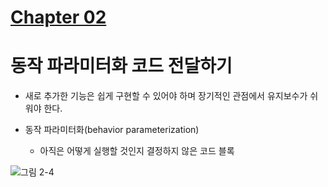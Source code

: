 # [Chapter 02](https://livebook.manning.com/book/modern-java-in-action/chapter-2/)

# 동작 파라미터화 코드 전달하기

- 새로 추가한 기능은 쉽게 구현할 수 있어야 하며 장기적인 관점에서 유지보수가 쉬워야 한다.

- 동작 파라미터화(behavior parameterization)
    - 아직은 어떻게 실행할 것인지 결정하지 않은 코드 블록
	
![그림 2-4](https://drek4537l1klr.cloudfront.net/urma2/Figures/02fig04_alt.jpg)